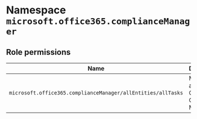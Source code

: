 # Namespace `microsoft.office365.complianceManager`
## Role permissions
|Name|Description|Privileged|
|-|-|-|
|`microsoft.office365.complianceManager/allEntities/allTasks`|Manage all aspects of Office 365 Compliance Manager|False|
